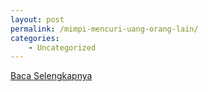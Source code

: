 ```yaml
---
layout: post
permalink: /mimpi-mencuri-uang-orang-lain/
categories:
    - Uncategorized
---
```


[Baca Selengkapnya](/03)